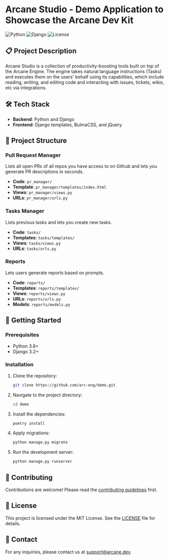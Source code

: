 # Arcane Studio - Demo Application to Showcase the Arcane Dev Kit

![Python](https://img.shields.io/badge/Python-3.8%2B-blue)
![Django](https://img.shields.io/badge/Django-3.2%2B-green)
![License](https://img.shields.io/badge/License-MIT-yellow)

## 📋 Project Description
Arcane Studio is a collection of productivity-boosting tools built on top of the Arcane Engine. The engine takes natural language instructions (Tasks) and executes them on the users' behalf using its capabilities, which include reading, writing, and editing code and interacting with issues, tickets, wikis, etc via integrations.

## 🛠️ Tech Stack
- **Backend**: Python and Django
- **Frontend**: Django templates, BulmaCSS, and jQuery

## 📂 Project Structure

### Pull Request Manager
Lists all open PRs of all repos you have access to on Github and lets you generate PR descriptions in seconds.
- **Code**: `pr_manager/`
- **Template**: `pr_manager/templates/index.html`
- **Views**: `pr_manager/views.py`
- **URLs**: `pr_manager/urls.py`

### Tasks Manager
Lists previous tasks and lets you create new tasks.
- **Code**: `tasks/`
- **Templates**: `tasks/templates/`
- **Views**: `tasks/views.py`
- **URLs**: `tasks/urls.py`

### Reports
Lets users generate reports based on prompts.
- **Code**: `reports/`
- **Templates**: `reports/templates/`
- **Views**: `reports/views.py`
- **URLs**: `reports/urls.py`
- **Models**: `reports/models.py`

## 🚀 Getting Started

### Prerequisites
- Python 3.8+
- Django 3.2+

### Installation
1. Clone the repository:
   ```sh
   git clone https://github.com/arc-eng/demo.git
   ```
2. Navigate to the project directory:
   ```sh
   cd demo
   ```
3. Install the dependencies:
   ```sh
   poetry install
   ```
4. Apply migrations:
   ```sh
   python manage.py migrate
   ```
5. Run the development server:
   ```sh
   python manage.py runserver
   ```

## 🤝 Contributing
Contributions are welcome! Please read the [contributing guidelines](CONTRIBUTING.md) first.

## 📄 License
This project is licensed under the MIT License. See the [LICENSE](LICENSE) file for details.

## 📧 Contact
For any inquiries, please contact us at [support@arcane.dev](mailto:support@arcane.dev).
